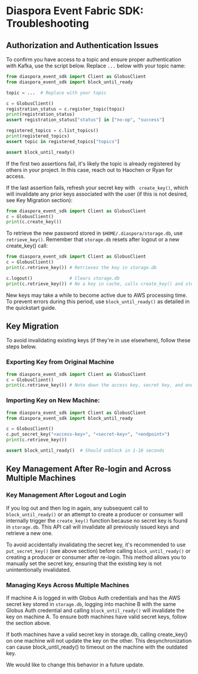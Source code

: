 # Diaspora Event Fabric SDK: Troubleshooting

## Authorization and Authentication Issues
To confirm you have access to a topic and ensure proper authentication with Kafka, use the script below. Replace `...` below with your topic name:

```python
from diaspora_event_sdk import Client as GlobusClient
from diaspora_event_sdk import block_until_ready

topic = ...  # Replace with your topic

c = GlobusClient()
registration_status = c.register_topic(topic)
print(registration_status)
assert registration_status["status"] in ["no-op", "success"]

registered_topics = c.list_topics()
print(registered_topics)
assert topic in registered_topics["topics"]

assert block_until_ready()
```

If the first two assertions fail, it's likely the topic is already registered by others in your project. In this case, reach out to Haochen or Ryan for access.

If the last assertion fails, refresh your secret key with ` create_key()`, which will invalidate any prior keys associated with the user (if this is not desired, see Key Migration section):

```python
from diaspora_event_sdk import Client as GlobusClient
c = GlobusClient()
print(c.create_key())
```

To retrieve the new password stored in `$HOME/.diaspora/storage.db`, use `retrieve_key()`. Remember that `storage.db` resets after logout or a new create_key() call:

```python
from diaspora_event_sdk import Client as GlobusClient
c = GlobusClient()
print(c.retrieve_key()) # Retrieves the key in storage.db

c.logout()              # Clears storage.db
print(c.retrieve_key()) # No a key in cache, calls create_key() and stores the new key
```
New keys may take a while to become active due to AWS processing time. To prevent errors during this period, use `block_until_ready()` as detailed in the quickstart guide.

## Key Migration
To avoid invalidating existing keys (if they're in use elsewhere), follow these steps below.

### Exporting Key from Original Machine

```python
from diaspora_event_sdk import Client as GlobusClient
c = GlobusClient()
print(c.retrieve_key()) # Note down the access key, secret key, and endpoint address.
```

### Importing Key on New Machine:

```python
from diaspora_event_sdk import Client as GlobusClient
from diaspora_event_sdk import block_until_ready

c = GlobusClient()
c.put_secret_key("<access-key>", "<secret-key>", "<endpoint>")
print(c.retrieve_key())

assert block_until_ready()  # Should unblock in 1-10 seconds
```

## Key Management After Re-login and Across Multiple Machines

### Key Management After Logout and Login

If you log out and then log in again, any subsequent call to `block_until_ready()` or an attempt to create a producer or consumer will internally trigger the `create_key()` function because no secret key is found in `storage.db`. This API call will invalidate all previously issued keys and retrieve a new one.

To avoid accidentally invalidating the secret key, it's recommended to use `put_secret_key()` (see above section) before calling `block_until_ready()` or creating a producer or consumer after re-login. This method allows you to manually set the secret key, ensuring that the existing key is not unintentionally invalidated.

### Managing Keys Across Multiple Machines

If machine A is logged in with Globus Auth credentials and has the AWS secret key stored in `storage.db`, logging into machine B with the same Globus Auth credential and calling `block_until_ready()` will invalidate the key on machine A. To ensure both machines have valid secret keys, follow the section above.

If both machines have a valid secret key in storage.db, calling create_key() on one machine will not update the key on the other. This desynchronization can cause block_until_ready() to timeout on the machine with the outdated key.

We would like to change this behavior in a future update.
